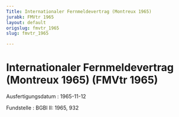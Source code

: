 ```yaml
---
Title: Internationaler Fernmeldevertrag (Montreux 1965)
jurabk: FMVtr 1965
layout: default
origslug: fmvtr_1965
slug: fmvtr_1965

---
```


# Internationaler Fernmeldevertrag (Montreux 1965) (FMVtr 1965)

Ausfertigungsdatum
:   1965-11-12

Fundstelle
:   BGBl II: 1965, 932

